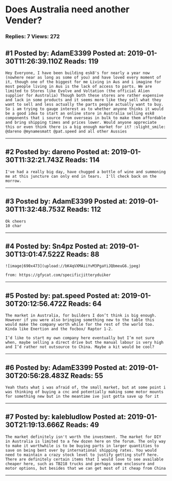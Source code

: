 # Does Australia need another Vender?

### Replies: 7 Views: 272

## \#1 Posted by: AdamE3399 Posted at: 2019-01-30T11:26:39.110Z Reads: 119

```
Hey Everyone, I have been building esk8's for nearly a year now (nowhere near as long as some of you) and have loved every moment of it, though one of the biggest for me Living in Aus and i imagine for most people living in Aus is the lack of access to parts. We are limited to Stores like Evolve and Voltation (the official Alien supplier for Australia) Though both these stores are rather expensive and lack in some products and it seems more like they sell what they want to sell and less actually the parts people actually want to buy.
So i am trying to gauge interest as to whether anyone thinks it would be a good idea to start an online store in Australia selling esk8 components that i source from overseas in bulk to make them affordable and bring shipping times and prices lower. Would anyone appreciate this or even think there is a big enough market for it? :slight_smile:
@dareno @mynamesmatt @pat.speed and all other Aussies
```

---
## \#2 Posted by: dareno Posted at: 2019-01-30T11:32:21.743Z Reads: 114

```
I've had a really big day, have chugged a bottle of wine and summoning me at this juncture can only end in tears.  I'll check back on the morrow.
```

---
## \#3 Posted by: AdamE3399 Posted at: 2019-01-30T11:32:48.753Z Reads: 112

```
Ok cheers
10 char
```

---
## \#4 Posted by: Sn4pz Posted at: 2019-01-30T13:01:47.522Z Reads: 88

```
![image|690x473](upload://bK4qVXMAiiYvM3PgaYiJQbmeuG6.jpeg)

from: https://gfycat.com/specificjitteryduiker
```

---
## \#5 Posted by: pat.speed Posted at: 2019-01-30T20:12:56.472Z Reads: 64

```
The market in Australia, for builders I don’t think is big enough. However if you were also bringing something new to the table this would make the company worth while for the rest of the world too. Kinda like Enertion and the focbox/ Raptor 1-2.

I’d like to start my own company here eventually but I’m not sure when, maybe selling a direct drive but the manual labour is very high and I’d rather not outsource to China. Maybe a kit would be cool?
```

---
## \#6 Posted by: AdamE3399 Posted at: 2019-01-30T20:56:28.483Z Reads: 55

```
Yeah thats what i was afraid of, the small market, but at some point i was thinking of buying a cnc and potentially making some motor mounts for something new but in the meantime ive just gotta save up for it
```

---
## \#7 Posted by: kalebludlow Posted at: 2019-01-30T21:19:13.666Z Reads: 49

```
The market definitely isn't worth the investment. The market for DIY in Australia is limited to a few dozen here on the forum. The only way to make it worthwhile is to be buying parts in larger quantities to save on being bent over by international shipping rates. You would need to maintain a crazy stock level to justify getting stuff here. There are definitely certain items that I would love to see available cheaper here, such as TB218 trucks and perhaps some enclosure and motor options, but besides that we can get most of it cheap from China
```

---
